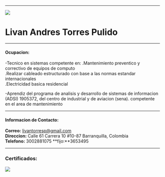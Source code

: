 
----------------------------------------

![](https://github.com/Dimiorz/ficha1905372/blob/master/livan-cv/img/livan%20torres.jpg)  
# Livan Andres Torres Pulido

---------------------------------------
#### Ocupacion:


-Tecnico en sistemas competente en:
    .Mantenimiento preventico y correctivo de equipos de computo<br>
    .Realizar  cableado estructurado con base a las normas estandar internacionales<br>
    .Electricidad basica residencial<br>
    

-Aprendiz del programa de  analisis y desarrollo de sistemas de informacion (ADSI) 1905372, del centro de industrial y de aviacion (sena).
 competente en el area de mantenimiento

----------------------------------------
#### Informacion de Contacto:

  **Correo:** livantorresp@gmail.com <br>
  **Direccion:** Calle 61 Carrera 10 #10-87  Barranquilla, Colombia <br>
  **Telefono:** 3002881075
  **fijo:**3653495 

----------------------------------------
### Certificados:
![](https://github.com/Dimiorz/ficha1905372/blob/master/livan-cv/img/certificado.png)
